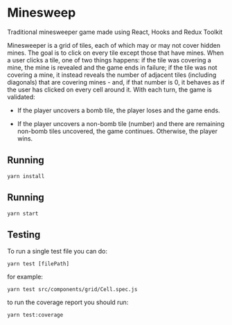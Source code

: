 # Minesweep

Traditional minesweeper game made using React, Hooks and Redux Toolkit

Minesweeper is a grid of tiles, each of which may or may not cover hidden mines. The goal is to click on every tile except those that have mines. When a user clicks a tile, one of two things happens: if the tile was covering a mine, the mine is revealed and the game ends in failure; if the tile was not covering a mine, it instead reveals the number of adjacent tiles (including diagonals) that are covering mines - and, if that number is 0, it behaves as if the user has clicked on every cell around it. With each turn, the game is validated:

- If the player uncovers a bomb tile, the player loses and the game ends.

- If the player uncovers a non-bomb tile (number) and there are remaining non-bomb tiles uncovered, the game continues. Otherwise, the player wins.

## Running

`yarn install`

## Running

`yarn start`

## Testing

To run a single test file you can do:

`yarn test [filePath]`

for example:

`yarn test src/components/grid/Cell.spec.js`

to run the coverage report you should run:

`yarn test:coverage`
